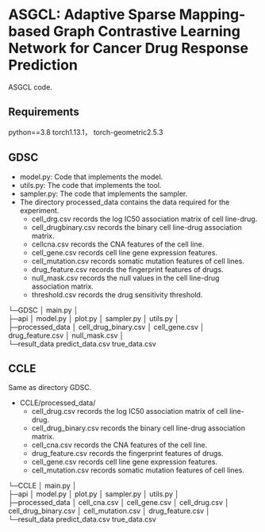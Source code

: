 # ASGCL: Adaptive Sparse Mapping-based Graph Contrastive Learning Network for Cancer Drug Response Prediction

ASGCL code.

## Requirements
python==3.8
torch1.13.1，
torch-geometric2.5.3

## GDSC

- model.py: Code that implements the model.
- utils.py: The code that implements the tool.
- sampler.py: The code that implements the sampler.
- The directory processed_data contains the data required for the experiment.
  - cell_drg.csv records the log IC50 association matrix of cell line-drug. 
  - cell_drugbinary.csv records the binary cell line-drug association matrix. 
  - cellcna.csv records the CNA features of the cell line. 
  - cell_gene.csv records cell line gene expression features. 
  - cell_mutation.csv records somatic mutation features of cell lines. 
  - drug_feature.csv records the fingerprint features of drugs. 
  - null_mask.csv records the null values in the cell line-drug association matrix. 
  - threshold.csv records the drug sensitivity threshold.

└─GDSC
    │  main.py
    │  
    ├─api
    │      model.py
    │      plot.py
    │      sampler.py
    │      utils.py
    │      
    ├─processed_data
    │      cell_drug_binary.csv
    │      cell_gene.csv
    │      drug_feature.csv
    │      null_mask.csv
    │      
    └─result_data
            predict_data.csv
            true_data.csv
            


## CCLE

Same as directory GDSC.

- CCLE/processed_data/ 
  - cell_drug.csv records the log IC50 association matrix of cell line-drug. 
  - cell_drug_binary.csv records the binary cell line-drug association matrix. 
  - cell_cna.csv records the CNA features of the cell line. 
  - drug_feature.csv records the fingerprint features of drugs. 
  - cell_gene.csv records cell line gene expression features. 
  - cell_mutation.csv records somatic mutation features of cell lines.

└─CCLE
    │  main.py
    │  
    ├─api
    │      model.py
    │      plot.py
    │      sampler.py
    │      utils.py
    │      
    ├─processed_data
    │      cell_cna.csv
    │      cell_gene.csv
    │      cell_drug.csv
    │      cell_drug_binary.csv
    │      cell_mutation.csv
    │      drug_feature.csv
    │      
    └─result_data
            predict_data.csv
            true_data.csv






